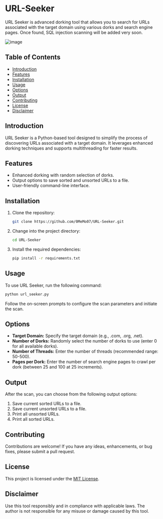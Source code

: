 # URL-Seeker
URL Seeker is advanced dorking tool that allows you to search for URLs associated with the target domain using various dorks and search engine pages. Once found, SQL injection scanning will be added very soon.

![image](https://github.com/0MeMo07/URL-Seeker/assets/103096364/6c887dd5-3af5-4e02-a939-24911324dec8)


## Table of Contents

- [Introduction](#introduction)
- [Features](#features)
- [Installation](#installation)
- [Usage](#usage)
- [Options](#options)
- [Output](#output)
- [Contributing](#contributing)
- [License](#license)
- [Disclaimer](#disclaimer)

## Introduction

URL Seeker is a Python-based tool designed to simplify the process of discovering URLs associated with a target domain. It leverages enhanced dorking techniques and supports multithreading for faster results.

## Features

- Enhanced dorking with random selection of dorks.
- Output options to save sorted and unsorted URLs to a file.
- User-friendly command-line interface.

## Installation

1. Clone the repository:

    ```bash
    git clone https://github.com/0MeMo07/URL-Seeker.git
    ```

2. Change into the project directory:

    ```bash
    cd URL-Seeker
    ```

3. Install the required dependencies:

    ```bash
    pip install -r requirements.txt
    ```

## Usage

To use URL Seeker, run the following command:

```bash
python url_seeker.py
```
Follow the on-screen prompts to configure the scan parameters and initiate the scan.

## Options

- **Target Domain:** Specify the target domain (e.g., .com, .org, .net).
- **Number of Dorks:** Randomly select the number of dorks to use (enter 0 for all available dorks).
- **Number of Threads:** Enter the number of threads (recommended range: 50-500).
- **Pages per Dork:** Enter the number of search engine pages to crawl per dork (between 25 and 100 at 25 increments).

## Output

After the scan, you can choose from the following output options:

1. Save current sorted URLs to a file.
2. Save current unsorted URLs to a file.
3. Print all unsorted URLs.
4. Print all sorted URLs.

## Contributing

Contributions are welcome! If you have any ideas, enhancements, or bug fixes, please submit a pull request.

## License

This project is licensed under the [MIT License](LICENSE).

## Disclaimer

Use this tool responsibly and in compliance with applicable laws. The author is not responsible for any misuse or damage caused by this tool.
